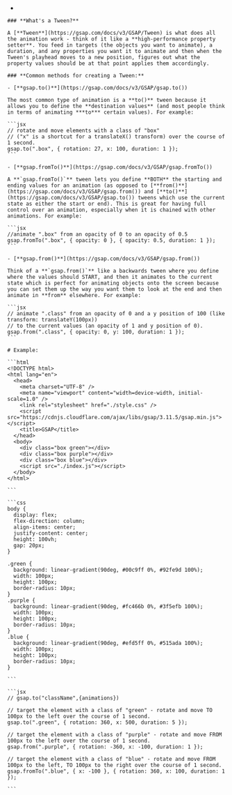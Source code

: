 
- 
    
    ### **What's a Tween?**
    
    A [**Tween**](https://gsap.com/docs/v3/GSAP/Tween) is what does all the animation work - think of it like a **high-performance property setter**. You feed in targets (the objects you want to animate), a duration, and any properties you want it to animate and then when the Tween's playhead moves to a new position, figures out what the property values should be at that point applies them accordingly.
    
    ### **Common methods for creating a Tween:**
    
    - [**gsap.to()**](https://gsap.com/docs/v3/GSAP/gsap.to())
    
    The most common type of animation is a **to()** tween because it allows you to define the **destination values** (and most people think in terms of animating ***to*** certain values). For example:
    
    ```jsx
    // rotate and move elements with a class of "box"
    // ("x" is a shortcut for a translateX() transform) over the course of 1 second.
    gsap.to(".box", { rotation: 27, x: 100, duration: 1 });
    ```
    
    - [**gsap.fromTo()**](https://gsap.com/docs/v3/GSAP/gsap.fromTo())
    
    A **`gsap.fromTo()`** tween lets you define **BOTH** the starting and ending values for an animation (as opposed to [**from()**](https://gsap.com/docs/v3/GSAP/gsap.from()) and [**to()**](https://gsap.com/docs/v3/GSAP/gsap.to()) tweens which use the current state as either the start or end). This is great for having full control over an animation, especially when it is chained with other animations. For example:
    
    ```jsx
    //animate ".box" from an opacity of 0 to an opacity of 0.5
    gsap.fromTo(".box", { opacity: 0 }, { opacity: 0.5, duration: 1 });
    ```
    
    - [**gsap.from()**](https://gsap.com/docs/v3/GSAP/gsap.from())
    
    Think of a **`gsap.from()`** like a backwards tween where you define where the values should START, and then it animates to the current state which is perfect for animating objects onto the screen because you can set them up the way you want them to look at the end and then animate in **from** elsewhere. For example:
    
    ```jsx
    // animate ".class" from an opacity of 0 and a y position of 100 (like transform: translateY(100px))
    // to the current values (an opacity of 1 and y position of 0).
    gsap.from(".class", { opacity: 0, y: 100, duration: 1 });
    ```
    
    # Example:
    
    ```html
    <!DOCTYPE html>
    <html lang="en">
      <head>
        <meta charset="UTF-8" />
        <meta name="viewport" content="width=device-width, initial-scale=1.0" />
        <link rel="stylesheet" href="./style.css" />
        <script src="https://cdnjs.cloudflare.com/ajax/libs/gsap/3.11.5/gsap.min.js"></script>
        <title>GSAP</title>
      </head>
      <body>
        <div class="box green"></div>
        <div class="box purple"></div>
        <div class="box blue"></div>
        <script src="./index.js"></script>
      </body>
    </html>
    
    ```
    
    ```css
    body {
      display: flex;
      flex-direction: column;
      align-items: center;
      justify-content: center;
      height: 100vh;
      gap: 20px;
    }
    
    .green {
      background: linear-gradient(90deg, #00c9ff 0%, #92fe9d 100%);
      width: 100px;
      height: 100px;
      border-radius: 10px;
    }
    .purple {
      background: linear-gradient(90deg, #fc466b 0%, #3f5efb 100%);
      width: 100px;
      height: 100px;
      border-radius: 10px;
    }
    .blue {
      background: linear-gradient(90deg, #efd5ff 0%, #515ada 100%);
      width: 100px;
      height: 100px;
      border-radius: 10px;
    }
    
    ```
    
    ```jsx
    // gsap.to("className",{animations})
    
    // target the element with a class of "green" - rotate and move TO 100px to the left over the course of 1 second.
    gsap.to(".green", { rotation: 360, x: 500, duration: 5 });
    
    // target the element with a class of "purple" - rotate and move FROM 100px to the left over the course of 1 second.
    gsap.from(".purple", { rotation: -360, x: -100, duration: 1 });
    
    // target the element with a class of "blue" - rotate and move FROM 100px to the left, TO 100px to the right over the course of 1 second.
    gsap.fromTo(".blue", { x: -100 }, { rotation: 360, x: 100, duration: 1 });
    
    ```

